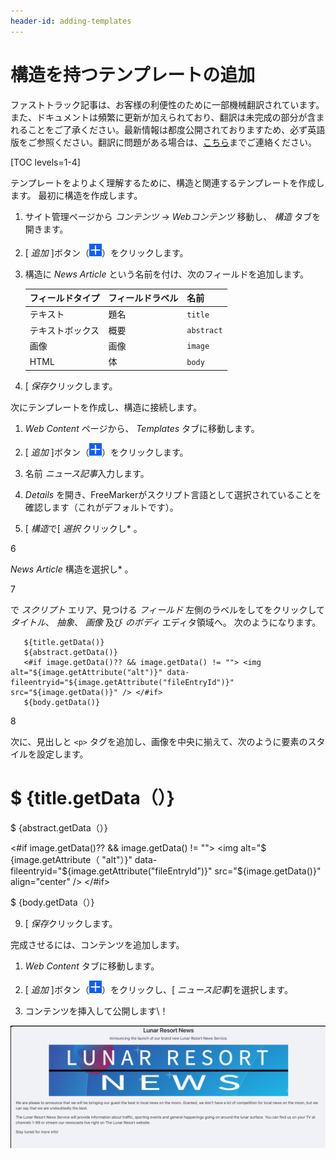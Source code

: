 ```yaml
---
header-id: adding-templates
---
```


# 構造を持つテンプレートの追加

<p class="alert alert-info"><span class="wysiwyg-color-blue120">ファストトラック記事は、お客様の利便性のために一部機械翻訳されています。また、ドキュメントは頻繁に更新が加えられており、翻訳は未完成の部分が含まれることをご了承ください。最新情報は都度公開されておりますため、必ず英語版をご参照ください。翻訳に問題がある場合は、<a href="mailto:support-content-jp@liferay.com">こちら</a>までご連絡ください。</span></p>

[TOC levels=1-4]

テンプレートをよりよく理解するために、構造と関連するテンプレートを作成します。 最初に構造を作成します。

1.  サイト管理ページから *コンテンツ* → *Webコンテンツ* 移動し、 *構造* タブを開きます。

2.  [ *追加* ]ボタン（![Add Structure](../../../../../images/icon-add.png)）をクリックします。

3.  構造に *News Article* という名前を付け、次のフィールドを追加します。

    | フィールドタイプ | フィールドラベル | 名前         |
    | -------- | -------- | ---------- |
    | テキスト     | 題名       | `title`    |
    | テキストボックス | 概要       | `abstract` |
    | 画像       | 画像       | `image`    |
    | HTML     | 体        | `body`     |


4.  [ *保存*クリックします。

次にテンプレートを作成し、構造に接続します。

1.  *Web Content* ページから、 *Templates* タブに移動します。

2.  [ *追加* ]ボタン（![Add Template](../../../../../images/icon-add.png)）をクリックします。

3.  名前 *ニュース記事*入力します。

4.  *Details* を開き、FreeMarkerがスクリプト言語として選択されていることを確認します（これがデフォルトです）。

5.  [ *構造*で[ *選択* クリックし* 。</p></li>

6

*News Article* 構造を選択し* 。</p></li>

7

で *スクリプト* エリア、見つける *フィールド* 左側のラベルをしてをクリックして *タイトル*、 *抽象*、 *画像* 及び *のボディ* エディタ領域へ。 次のようになります。
  
       ${title.getData()}
       ${abstract.getData()}
       <#if image.getData()?? && image.getData() != ""> <img alt="${image.getAttribute("alt")}" data-fileentryid="${image.getAttribute("fileEntryId")}" src="${image.getData()}" /> </#if>
       ${body.getData()}

8

次に、見出しと `<p>` タグを追加し、画像を中央に揃えて、次のように要素のスタイルを設定します。</ol><h1>$ {title.getData（）}</h1>
        <p>$ {abstract.getData（）}</p>
        <#if image.getData()?? && image.getData() != ""> <img alt="$ {image.getAttribute（ "alt"）}" data-fileentryid="${image.getAttribute("fileEntryId")}" src="${image.getData()}" align="center" /> </#if>
        <p>$ {body.getData（）}</p>

9.  [ *保存*クリックします。

完成させるには、コンテンツを追加します。

1.  *Web Content* タブに移動します。

2.  [ *追加* ]ボタン（![Add](../../../../../images/icon-add.png)）をクリックし、[ *ニュース記事*]を選択します。

3.  コンテンツを挿入して公開します\！

![図1：ルナリゾートニュースの記事が形作られています\！](../../../../../images/web-content-structures-templates-completed.png)
